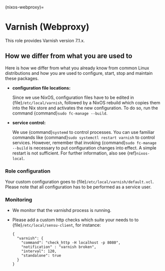 (nixos-webproxy)=

# Varnish (Webproxy)

This role provides Varnish version 7.1.x.

## How we differ from what you are used to

Here is how we differ from what you already know from common Linux distributions
and how you are used to configure, start, stop and maintain these packages.

- **configuration file locations:**

  Since we use NixOS, configuration files have to be edited in
  {file}`/etc/local/varnish`, followed by a NixOS rebuild which copies them into
  the Nix store and activates the new configuration. To do so, run the command
  {command}`sudo fc-manage --build`.

- **service control:**

  We use {command}`systemd` to control processes. You can use familiar commands
  like {command}`sudo systemctl restart varnish` to control services.
  However, remember that invoking {command}`sudo fc-manage --build` is
  necessary to put configuration changes into effect. A simple restart is not
  sufficient. For further information, also see {ref}`nixos-local`.

### Role configuration

Your custom configuration goes to
{file}`/etc/local/varnish/default.vcl`. Please note that all
configuration has to be performed as a service user.

### Monitoring

- We monitor that the varnishd process is running.

- Please add a custom http checks which suite your needs to to {file}`/etc/local/sensu-client`, for instance:

  ```
  {
    "varnish": {
      "command": "check_http -H localhost -p 8080",
      "notification" : "varnish broken",
      "interval": 120,
      "standalone": true
    }
  }
  ```
